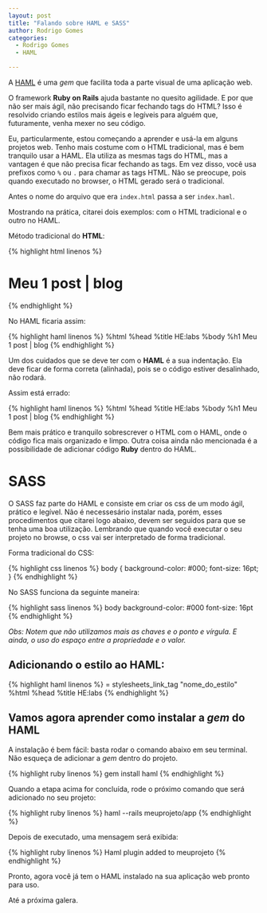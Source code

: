 ```yaml
---
layout: post
title: "Falando sobre HAML e SASS"
author: Rodrigo Gomes
categories:
  - Rodrigo Gomes
  - HAML

---
```


A [HAML](http://www.haml.info/) é uma _gem_ que facilita toda a parte visual de uma aplicação web.

O framework **Ruby on Rails** ajuda bastante no quesito agilidade. E por que não ser mais ágil, não precisando ficar fechando tags do HTML? Isso é resolvido criando estilos mais ágeis e legíveis para alguém que, futuramente, venha mexer no seu código.

<!--more-->

Eu, particularmente, estou começando a aprender e usá-la em alguns projetos web. Tenho mais costume com o HTML tradicional, mas é bem tranquilo usar a HAML. Ela utiliza as mesmas tags do HTML, mas a vantagen é que não precisa ficar fechando as tags. Em vez disso, você usa prefixos como `%` ou `.` para chamar as tags HTML. Não se preocupe, pois quando executado no browser, o HTML gerado será o tradicional.

Antes o nome do arquivo que era `index.html` passa a ser `index.haml`.

Mostrando na prática, citarei dois exemplos: com o HTML tradicional e o outro no HAML.

Método tradicional do **HTML**:

{% highlight html linenos %}
<html>
  <head>
    <title>HE:labs </title>
  </head>
  <body>
    <h1>Meu 1 post | blog</h1>
  </body>
</html>
{% endhighlight %}

No HAML ficaria assim:

{% highlight haml linenos %}
%html
  %head
    %title HE:labs
  %body
    %h1
      Meu 1 post | blog
{% endhighlight %}

Um dos cuidados que se deve ter com o **HAML** é a sua indentação. Ela deve ficar de forma correta (alinhada), pois se o código estiver desalinhado, não rodará.

Assim está errado:

{% highlight haml linenos %}
%html
        %head
%title
   HE:labs
         %body
        %h1
         Meu 1 post  |  blog
{% endhighlight %}

Bem mais prático e tranquilo sobrescrever o HTML com o HAML, onde o código fica mais organizado e limpo. Outra coisa ainda não mencionada é a possibilidade de adicionar código **Ruby** dentro do HAML.

# SASS

O SASS faz parte do HAML e consiste em criar os css de um modo ágil, prático e legível. Não é necessesário instalar nada, porém, esses procedimentos que citarei logo abaixo, devem ser seguidos para que se tenha uma boa utilização. Lembrando que quando você executar o seu projeto no browse, o css vai ser interpretado de forma tradicional.

Forma tradicional do CSS:

{% highlight css linenos %}
body {
  background-color: #000;
  font-size: 16pt;
}
{% endhighlight %}

No SASS funciona da seguinte maneira:

{% highlight sass linenos %}
body
  background-color: #000
  font-size: 16pt
{% endhighlight %}

*Obs: Notem que não utilizamos mais as chaves e o ponto e vírgula. E ainda, o uso do espaço entre a propriedade e o valor.*


## Adicionando o estilo ao HAML:

{% highlight haml linenos %}
= stylesheets_link_tag "nome_do_estilo"
%html
  %head
    %title HE:labs
{% endhighlight %}

## Vamos agora aprender como instalar a _gem_ do HAML

A instalação é bem fácil: basta rodar o comando abaixo em seu terminal. Não esqueça de adicionar a _gem_ dentro do projeto.

{% highlight ruby linenos %}
gem install haml
{% endhighlight %}

Quando a etapa acima for concluída, rode o próximo comando que será adicionado no seu projeto:

{% highlight ruby linenos %}
haml --rails meuprojeto/app
{% endhighlight %}

Depois de executado, uma mensagem será exibida:

{% highlight ruby linenos %}
Haml plugin added to meuprojeto
{% endhighlight %}

Pronto, agora você já tem o HAML instalado na sua aplicação web pronto para uso.

Até a próxima galera.
